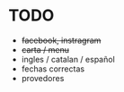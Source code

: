 # TODO

+ ~~facebook, instragram~~
+ ~~carta / menu~~
+ ingles / catalan / español
+ fechas correctas
+ provedores
